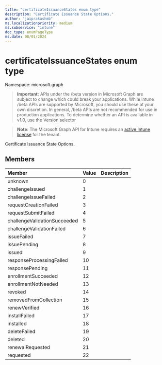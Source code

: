 ```yaml
---
title: "certificateIssuanceStates enum type"
description: "Certificate Issuance State Options."
author: "jaiprakashmb"
ms.localizationpriority: medium
ms.subservice: "intune"
doc_type: enumPageType
ms.date: 08/01/2024
---
```


# certificateIssuanceStates enum type

Namespace: microsoft.graph

> **Important:** APIs under the /beta version in Microsoft Graph are subject to change which could break your applications. While Intune /beta APIs are supported by Microsoft, you should use these at your own discretion. In general, /beta APIs are not recommended for use in production applications. To determine whether an API is available in v1.0, use the Version selector

> **Note:** The Microsoft Graph API for Intune requires an [active Intune license](https://go.microsoft.com/fwlink/?linkid=839381) for the tenant.

Certificate Issuance State Options.

## Members
|Member|Value|Description|
|:---|:---|:---|
|unknown|0||
|challengeIssued|1||
|challengeIssueFailed|2||
|requestCreationFailed|3||
|requestSubmitFailed|4||
|challengeValidationSucceeded|5||
|challengeValidationFailed|6||
|issueFailed|7||
|issuePending|8||
|issued|9||
|responseProcessingFailed|10||
|responsePending|11||
|enrollmentSucceeded|12||
|enrollmentNotNeeded|13||
|revoked|14||
|removedFromCollection|15||
|renewVerified|16||
|installFailed|17||
|installed|18||
|deleteFailed|19||
|deleted|20||
|renewalRequested|21||
|requested|22||